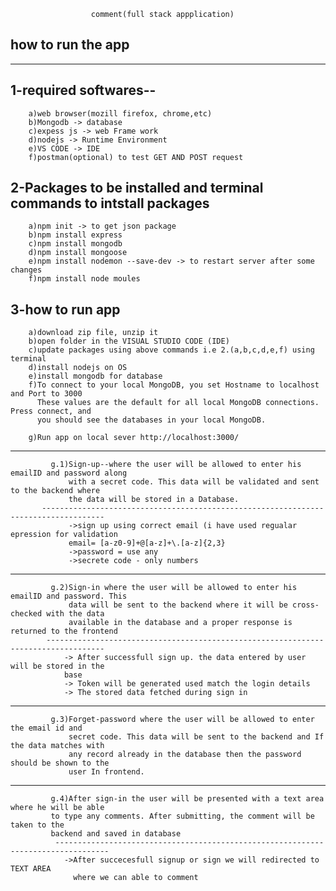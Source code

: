                      comment(full stack appplication)
how to run the app
--------------------
------------------------------------------------------------------
1-required softwares--
------------------------------------------------------------------
        a)web browser(mozill firefox, chrome,etc)
        b)Mongodb -> database
        c)expess js -> web Frame work
        d)nodejs -> Runtime Environment
        e)VS CODE -> IDE
        f)postman(optional) to test GET AND POST request
        
2-Packages to be installed and terminal commands to intstall packages
-------------------------------------------------------------------
        a)npm init -> to get json package
        b)npm install express
        c)npm install mongodb
        d)npm install mongoose
        e)npm install nodemon --save-dev -> to restart server after some changes
        f)npm install node moules
        
3-how to run app
------------------------------------------------------------------
        a)download zip file, unzip it
        b)open folder in the VISUAL STUDIO CODE (IDE)
        c)update packages using above commands i.e 2.(a,b,c,d,e,f) using terminal
        d)install nodejs on OS
        e)install mongodb for database
        f)To connect to your local MongoDB, you set Hostname to localhost and Port to 3000       
          These values are the default for all local MongoDB connections. Press connect, and 
          you should see the databases in your local MongoDB.
        
        g)Run app on local sever http://localhost:3000/
-----------------------------------------------------------------------------------------------
             g.1)Sign-up--where the user will be allowed to enter his emailID and password along
                 with a secret code. This data will be validated and sent to the backend where  
                 the data will be stored in a Database.
           ------------------------------------------------------------------------------------
                 ->sign up using correct email (i have used regualar epression for validation 
                 email= [a-z0-9]+@[a-z]+\.[a-z]{2,3}
                 ->password = use any
                 ->secrete code - only numbers
 -------------------------------------------------------------------------------------------
             g.2)Sign-in where the user will be allowed to enter his emailID and password. This
                 data will be sent to the backend where it will be cross-checked with the data
                 available in the database and a proper response is returned to the frontend
            -----------------------------------------------------------------------------------
                -> After successfull sign up. the data entered by user will be stored in the 
                base
                -> Token will be generated used match the login details
                -> The stored data fetched during sign in
-----------------------------------------------------------------------------------------------
             g.3)Forget-password where the user will be allowed to enter the email id and
                 secret code. This data will be sent to the backend and If the data matches with
                 any record already in the database then the password should be shown to the
                 user In frontend.
-----------------------------------------------------------------------------------------------
             g.4)After sign-in the user will be presented with a text area where he will be able
             to type any comments. After submitting, the comment will be taken to the
             backend and saved in database
              ----------------------------------------------------------------------------------
                ->After succecesfull signup or sign we will redirected to TEXT AREA 
                  where we can able to comment

